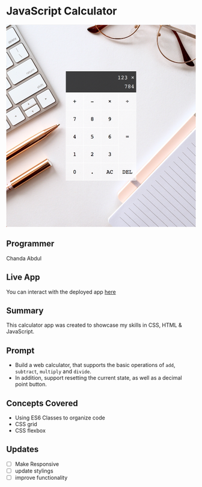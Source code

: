 # JavaScript Calculator
<img src="./images/calcscreen.png" alt="calculator" width="750"/>

## Programmer

Chanda Abdul

## Live App

You can interact with the deployed app [here](https://wonderful-carson-4fd444.netlify.app/)

## Summary
This calculator app was created to showcase my skills in CSS, HTML & JavaScript.

## Prompt
- Build a web calculator, that supports the basic operations of `add`, `subtract`, `multiply` and `divide`.
- In addition, support resetting the current state, as well as a decimal point button.

## Concepts Covered
- Using ES6 Classes to organize code
- CSS grid
- CSS flexbox

## Updates
- [ ] Make Responsive
- [ ] update stylings
- [ ] improve functionality